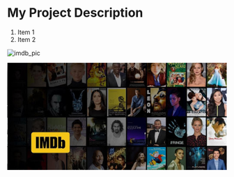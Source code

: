 # My Project Description

1. Item 1
2. Item 2


![imdb_pic]("./images/imdb_pic.jpg")

<img src="./images/imdb_pic.jpg">